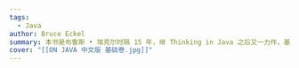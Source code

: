 ```yaml
---
tags:
  - Java
author: Bruce Eckel
summary: 本书是布鲁斯 • 埃克尔时隔 15 年，继 Thinking in Java 之后又一力作，基于 Java 的 3 个长期支持版（Java 8、11、17），讲解 Java 核心语法，并对 Java 的核心变化进行详述。全书内容通俗易懂，配合示例讲解逐步深入，并结合实际开发需要，从语言底层设计出发，有效帮读者规避一些常见的开发陷阱。主体部分共 22 章，内容包含对象、操作符、控制流、初始化和清理、复用、多态、接口、内部类、集合、函数式编程、流、异常、代码校验、文件、字符串、泛型等。本书是布鲁斯 • 埃克尔时隔 15 年，继 Thinking in Java 之后又一力作，基于 Java 的 3 个长期支持版（Java 8、11、17），讲解 Java 核心语法，并对 Java 的核心变化进行详述。全书内容通俗易懂，配合示例讲解逐步深入，并结合实际开发需要，从语言底层设计出发，有效帮读者规避一些常见的开发陷阱。  主体部分共 22 章，内容包含对象、操作符、控制流、初始化和清理、复用、多态、接口、内部类、集合、函数式编程、流、异常、代码校验、文件、字符串、泛型等。
cover: "[[ON JAVA 中文版 基础卷.jpg]]"
---
```

